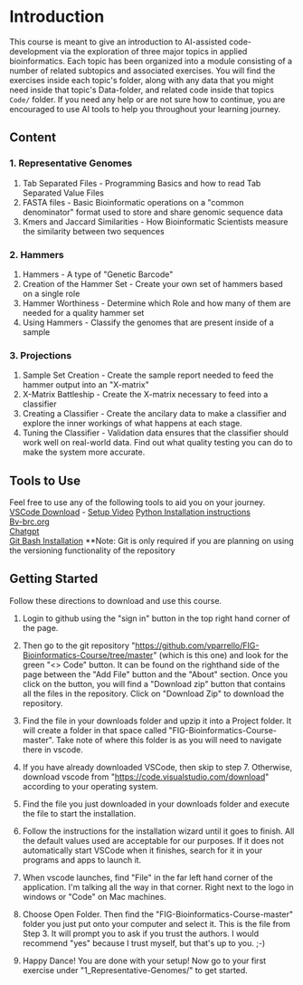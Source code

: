 <!--
Created by: Victoria Parrello
Last Updated: 2/8/2024
-->

# Introduction

This course is meant to give an introduction to AI-assisted code-development via the exploration of three major topics in applied bioinformatics. Each topic has been organized into a module consisting of a number of related subtopics and associated exercises. You will find the exercises inside each topic's folder, along with any data that you might need inside that topic's Data-folder, and related code inside that topics `Code/` folder. If you need any help or are not sure how to continue, you are encouraged to use AI tools to help you throughout your learning journey.

## Content

### 1. Representative Genomes

1. Tab Separated Files - Programming Basics and how to read Tab Separated Value Files
2. FASTA files - Basic Bioinformatic operations on a "common denominator" format used to store and share genomic sequence data
3. Kmers and Jaccard Similarities - How Bioinformatic Scientists measure the similarity between two sequences

### 2. Hammers

1. Hammers - A type of "Genetic Barcode"
2. Creation of the Hammer Set - Create your own set of hammers based on a single role
3. Hammer Worthiness - Determine which Role and how many of them are needed for a quality hammer set
4. Using Hammers - Classify the genomes that are present inside of a sample

### 3. Projections

1. Sample Set Creation - Create the sample report needed to feed the hammer output into an "X-matrix"
2. X-Matrix Battleship - Create the X-matrix necessary to feed into a classifier
3. Creating a Classifier - Create the ancilary data to make a classifier and explore the inner workings of what happens at each stage.
4. Tuning the Classifier - Validation data ensures that the classifier should work well on real-world data. Find out what quality testing you can do to make the system more accurate.

## Tools to Use

Feel free to use any of the following tools to aid you on your journey.
[VSCode Download](https://code.visualstudio.com/download) - [Setup Video](https://code.visualstudio.com/docs/setup/setup-overview)
[Python Installation instructions](https://github.com/PackeTsar/Install-Python)  
[Bv-brc.org](https://www.bv-brc.org/)  
[Chatgpt](https://chat.openai.com/)  
[Git Bash Installation](https://git-scm.com/downloads)
**Note: Git is only required if you are planning on using the versioning functionality of the repository

## Getting Started

Follow these directions to download and use this course.

1. Login to github using the "sign in" button in the top right hand corner of the page. 

2. Then go to the git repository "https://github.com/vparrello/FIG-Bioinformatics-Course/tree/master" (which is this one) and look for the green "<> Code" button. It can be found on the righthand side of the page between the "Add File" button and the "About" section. Once you click on the button, you will find a "Download zip" button that contains all the files in the repository. Click on "Download Zip" to download the repository.

3. Find the file in your downloads folder and upzip it into a Project folder. It will create a folder in that space called "FIG-Bioinformatics-Course-master". Take note of where this folder is as you will need to navigate there in vscode.

4. If you have already downloaded VSCode, then skip to step 7. Otherwise, download vscode from "https://code.visualstudio.com/download" according to your operating system.

5. Find the file you just downloaded in your downloads folder and execute the file to start the installation.

6. Follow the instructions for the installation wizard until it goes to finish. All the default values used are acceptable for our purposes. If it does not automatically start VSCode when it finishes, search for it in your programs and apps to launch it.

7. When vscode launches, find "File" in the far left hand corner of the application. I'm talking all the way in that corner. Right next to the logo in windows or "Code" on Mac machines.

8. Choose Open Folder. Then find the "FIG-Bioinformatics-Course-master" folder you just put onto your computer and select it. This is the file from Step 3. It will prompt you to ask if you trust the authors. I would recommend "yes" because I trust myself, but that's up to you. ;-)

9. Happy Dance! You are done with your setup! Now go to your first exercise under "1_Representative-Genomes/" to get started.         
